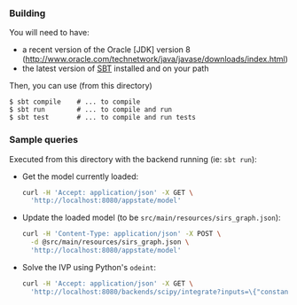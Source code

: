 ### Building

You will need to have:
  - a recent version of the Oracle [JDK] version 8 (http://www.oracle.com/technetwork/java/javase/downloads/index.html)
  - the latest version of [SBT](http://www.scala-sbt.org/) installed and on your path

Then, you can use (from this directory)

    $ sbt compile    # ... to compile
    $ sbt run        # ... to compile and run
    $ sbt test       # ... to compile and run tests

### Sample queries

Executed from this directory with the backend running (ie: `sbt run`):

  * Get the model currently loaded:

    ```sh
    curl -H 'Accept: application/json' -X GET \
      'http://localhost:8080/appstate/model'
    ```
  
  * Update the loaded model (to be `src/main/resources/sirs_graph.json`):

    ```sh
    curl -H 'Content-Type: application/json' -X POST \
      -d @src/main/resources/sirs_graph.json \
      'http://localhost:8080/appstate/model'
    ```
  
  * Solve the IVP using Python's `odeint`:

    ```sh
    curl -H 'Accept: application/json' -X GET \
      'http://localhost:8080/backends/scipy/integrate?inputs=\{"constants":\{"N":52000000,"%CE%B3":0.333,"%CE%B2":0.413,"%CE%BC":0\},"boundary":\{"Susceptible":51999999,"Infectious":1,"Recovered":0\},"initialTime":40,"finalTime":100,"stepSize":1\}'
    ```

